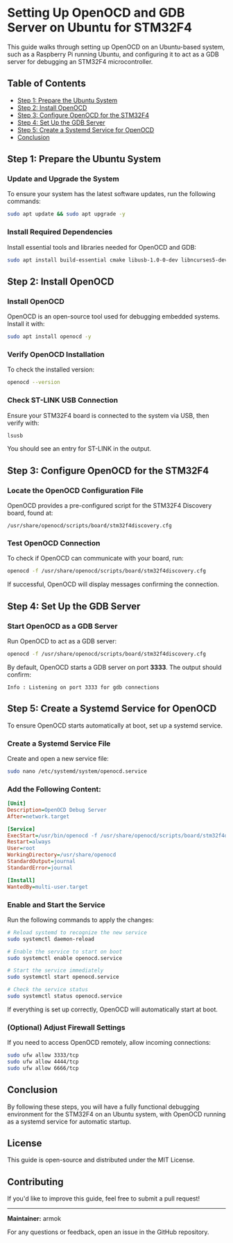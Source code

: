 # Setting Up OpenOCD and GDB Server on Ubuntu for STM32F4

This guide walks through setting up OpenOCD on an Ubuntu-based system, such as a Raspberry Pi running Ubuntu, and configuring it to act as a GDB server for debugging an STM32F4 microcontroller.

## Table of Contents
- [Step 1: Prepare the Ubuntu System](#step-1-prepare-the-ubuntu-system)
- [Step 2: Install OpenOCD](#step-2-install-openocd)
- [Step 3: Configure OpenOCD for the STM32F4](#step-3-configure-openocd-for-the-stm32f4)
- [Step 4: Set Up the GDB Server](#step-4-set-up-the-gdb-server)
- [Step 5: Create a Systemd Service for OpenOCD](#step-5-create-a-systemd-service-for-openocd)
- [Conclusion](#conclusion)

## Step 1: Prepare the Ubuntu System

### Update and Upgrade the System
To ensure your system has the latest software updates, run the following commands:

```bash
sudo apt update && sudo apt upgrade -y
```

### Install Required Dependencies
Install essential tools and libraries needed for OpenOCD and GDB:

```bash
sudo apt install build-essential cmake libusb-1.0-0-dev libncurses5-dev -y
```

## Step 2: Install OpenOCD

### Install OpenOCD
OpenOCD is an open-source tool used for debugging embedded systems. Install it with:

```bash
sudo apt install openocd -y
```

### Verify OpenOCD Installation
To check the installed version:

```bash
openocd --version
```

### Check ST-LINK USB Connection
Ensure your STM32F4 board is connected to the system via USB, then verify with:

```bash
lsusb
```

You should see an entry for ST-LINK in the output.

## Step 3: Configure OpenOCD for the STM32F4

### Locate the OpenOCD Configuration File
OpenOCD provides a pre-configured script for the STM32F4 Discovery board, found at:

```plaintext
/usr/share/openocd/scripts/board/stm32f4discovery.cfg
```

### Test OpenOCD Connection
To check if OpenOCD can communicate with your board, run:

```bash
openocd -f /usr/share/openocd/scripts/board/stm32f4discovery.cfg
```

If successful, OpenOCD will display messages confirming the connection.

## Step 4: Set Up the GDB Server

### Start OpenOCD as a GDB Server
Run OpenOCD to act as a GDB server:

```bash
openocd -f /usr/share/openocd/scripts/board/stm32f4discovery.cfg
```

By default, OpenOCD starts a GDB server on port **3333**. The output should confirm:

```plaintext
Info : Listening on port 3333 for gdb connections
```

## Step 5: Create a Systemd Service for OpenOCD

To ensure OpenOCD starts automatically at boot, set up a systemd service.

### Create a Systemd Service File
Create and open a new service file:

```bash
sudo nano /etc/systemd/system/openocd.service
```

### Add the Following Content:

```ini
[Unit]
Description=OpenOCD Debug Server
After=network.target

[Service]
ExecStart=/usr/bin/openocd -f /usr/share/openocd/scripts/board/stm32f4discovery.cfg -c "bindto 0.0.0.0"
Restart=always
User=root
WorkingDirectory=/usr/share/openocd
StandardOutput=journal
StandardError=journal

[Install]
WantedBy=multi-user.target
```

### Enable and Start the Service
Run the following commands to apply the changes:

```bash
# Reload systemd to recognize the new service
sudo systemctl daemon-reload

# Enable the service to start on boot
sudo systemctl enable openocd.service

# Start the service immediately
sudo systemctl start openocd.service

# Check the service status
sudo systemctl status openocd.service
```

If everything is set up correctly, OpenOCD will automatically start at boot.

### (Optional) Adjust Firewall Settings
If you need to access OpenOCD remotely, allow incoming connections:

```bash
sudo ufw allow 3333/tcp
sudo ufw allow 4444/tcp
sudo ufw allow 6666/tcp
```

## Conclusion
By following these steps, you will have a fully functional debugging environment for the STM32F4 on an Ubuntu system, with OpenOCD running as a systemd service for automatic startup.

## License
This guide is open-source and distributed under the MIT License.

## Contributing
If you'd like to improve this guide, feel free to submit a pull request!

---

**Maintainer:** armok

For any questions or feedback, open an issue in the GitHub repository.